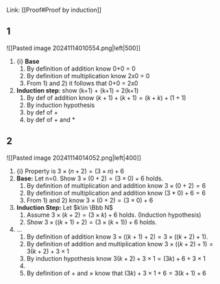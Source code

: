 Link: [[Proof#Proof by induction]]
## 1

![[Pasted image 20241114010554.png|left|500]]

1. {i} **Base**
	1. By definition of addition know 0+0 = 0
	2. By definition of multiplication know 2x0 = 0
	3. From 1) and 2) it follows that 0+0 = 2x0
2. **Induction step**: show (k+1) + (k+1) = 2(k+1)
	1. By def of addition know $(k+1) + (k+1) = (k+k) + (1+1)$
	2. By induction hypothesis
	3. by def of + 
	4. by def of + and *

## 2

![[Pasted image 20241114014052.png|left|400]]

1. {i} Property is $3\times (n+2) = (3\times n) + 6$
2. **Base:** Let n=0. Show $3\times (0+2) = (3\times0) + 6$ holds.
	1. By definition of multiplication and addition know $3\times (0+2) = 6$
	2. By definition of multiplication and addition know $(3*0) + 6 = 6$
	3. From 1) and 2) know $3\times (0+2) = (3\times0) + 6$
3. **Induction Step:** Let $k\in \Bbb N$
	1. Assume $3\times (k+2) = (3\times k) + 6$ holds. (Induction hypothesis)
	2. Show $3\times ((k+1)+2) = (3\times (k+1)) + 6$ holds.
4. ...
	1. By definition of addition know $3\times ((k+1)+2) = 3\times ((k+2)+1)$.
	2. By definition of addition and multiplication know $3\times ((k+2)+1) = 3(k+2) + 3\times 1$
	3. By induction hypothesis know $3(k+2) + 3\times 1 = (3k) + 6 + 3\times 1$
	4. 
	5. By definition of + and $\times$ know that $(3k)+3\times 1 + 6 = 3(k+1)+6$